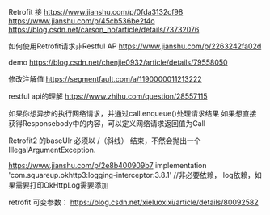 Retrofit 接
https://www.jianshu.com/p/0fda3132cf98
https://www.jianshu.com/p/45cb536be2f4o
https://blog.csdn.net/carson_ho/article/details/73732076

如何使用Retrofit请求非Restful AP
https://www.jianshu.com/p/2263242fa02d

demo
https://blog.csdn.net/chenjie0932/article/details/79558050


修改注解值
https://segmentfault.com/a/1190000011213222

restful api的理解
https://www.zhihu.com/question/28557115

如果你想异步的执行网络请求，并通过call.enqueue()处理请求结果
如果想直接获得Responsebody中的内容，可以定义网络请求返回值为Call<ResponseBody>


Retrofit2 的baseUlr 必须以 /（斜线） 结束，不然会抛出一个IllegalArgumentException.

https://www.jianshu.com/p/2e8b400909b7
 implementation 'com.squareup.okhttp3:logging-interceptor:3.8.1' //非必要依赖， log依赖，如果需要打印OkHttpLog需要添加
 
 
retrofit 可变参数：
https://blog.csdn.net/xieluoxixi/article/details/80092582